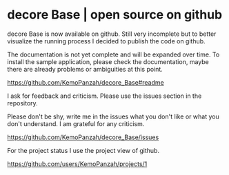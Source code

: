 # decore Base | open source on github

decore Base is now available on github. Still very incomplete but to better visualize the running process I decided to publish the code on github.

The documentation is not yet complete and will be expanded over time. To install the sample application, please check the documentation, maybe there are already problems or ambiguities at this point.

https://github.com/KemoPanzah/decore_Base#readme

I ask for feedback and criticism. Please use the issues section in the repository.

Please don't be shy, write me in the issues what you don't like or what you don't understand. I am grateful for any criticism.

https://github.com/KemoPanzah/decore_Base/issues

For the project status I use the project view of github.

https://github.com/users/KemoPanzah/projects/1
